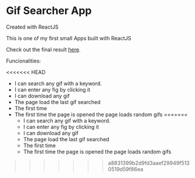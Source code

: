 <h1>Gif Searcher App </h1>

Created with ReactJS

This is one of my first small Apps built with ReactJS

Check out the final result [here](https://axelcola.github.io/Gif-searcher/).

Funcionalities:

<<<<<<< HEAD
- I can search any gif with a keyword.
- I can enter any fig by clicking it
- I can download any gif
- The page load the last gif searched
- The first time
- The first time the page is opened the page loads random gifs
=======
  * I can search any gif with a keyword.
  * I can enter any fig by clicking it
  * I can download any gif
  * The page load the last gif searched
  * The first time 
  * The first time the page is opened the page loads random gifs
  
>>>>>>> a8831399b2d9fd3aaef29949f5130519d59f86ea

